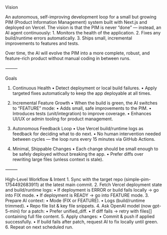 
Vision

An autonomous, self-improving development loop for a small but growing PIM (Product Information Management) system built with Next.js and deployed on Vercel.
The vision is that the PIM is never “done” — instead, an AI agent continuously:
	1.	Monitors the health of the application.
	2.	Fixes any build/runtime errors automatically.
	3.	Ships small, incremental improvements to features and tests.

Over time, the AI will evolve the PIM into a more complete, robust, and feature-rich product without manual coding in between runs.

⸻

Goals

1. Continuous Health
	•	Detect deployment or local build failures.
	•	Apply targeted fixes automatically to keep the app deployable at all times.

2. Incremental Feature Growth
	•	When the build is green, the AI switches to “FEATURE” mode:
	•	Adds small, safe improvements to the PIM.
	•	Introduces tests (unit/integration) to improve coverage.
	•	Enhances UI/UX or admin tooling for product management.

3. Autonomous Feedback Loop
	•	Use Vercel build/runtime logs as feedback for deciding what to do next.
	•	No human intervention needed between cycles — the loop runs every 15 minutes via GitHub Actions.

4. Minimal, Shippable Changes
	•	Each change should be small enough to be safely deployed without breaking the app.
	•	Prefer diffs over rewriting large files (unless context is stale).

⸻

High-Level Workflow & Intent
	1.	Sync with the target repo (simple-pim-1754492683911) at the latest main commit.
	2.	Fetch Vercel deployment state and build/runtime logs:
	•	If deployment is ERROR or build fails locally → go into FIX mode.
	•	If deployment is READY → go into FEATURE mode.
	3.	Prepare AI context:
	•	Mode (FIX or FEATURE).
	•	Logs (build/runtime trimmed).
	•	Repo file list & key file snippets.
	4.	Ask OpenAI model (now gpt-5-mini) for a patch:
	•	Prefer unified_diff.
	•	If diff fails → retry with files[] containing full file content.
	5.	Apply changes:
	•	Commit & push if applied successfully.
	•	If build fails after patch, request AI to fix locally until green.
	6.	Repeat on next scheduled run.

